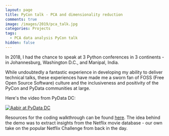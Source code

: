 ```yaml
---
layout: page
title: PyCon talk - PCA and dimensionality reduction
comments: true
image: /images/2019/pca_talk.jpg
categories: Projects
tags:
  - PCA data analysis PyCon talk
hidden: false
---
```


In 2018, I had the chance to speak at 3 Python conferences in 3 continents - in Johannesburg, Washington D.C., and Manipal, India.

While undoubtedly a fantastic experience in developing my ability to deliver technical talks, these experiences have made me a sworn fan of FOSS (Free Open Source Software) culture and the inclusiveness and positivity of the PyCon and PyData communities at large.

Here's the video from PyData DC:

[![Aabir at PyData DC](http://img.youtube.com/vi/4QMFNg7tjbk/0.jpg)](https://www.youtube.com/watch?v=4QMFNg7tjbk)

Resources for the coding walkthrough can be found [here](https://github.com/bakerwho/pca_pycon_talk). The idea behind the demo was to extract insights from the Netflix movie database - our own take on the popular Netflix Challenge from back in the day.
